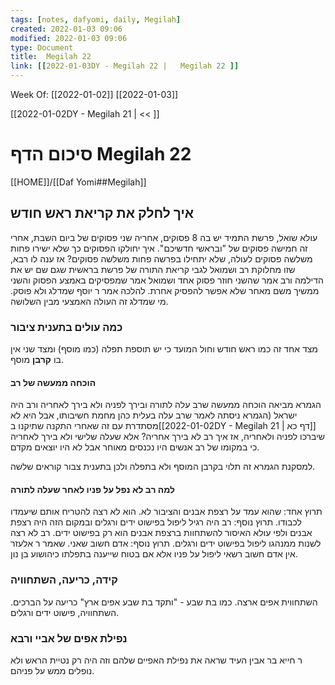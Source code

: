 ```yaml
---
tags: [notes, dafyomi, daily, Megilah] 
created: 2022-01-03 09:06
modified: 2022-01-03 09:06
type: Document
title:  Megilah 22
link: [[2022-01-03DY - Megilah 22 |   Megilah 22 ]]
---
```

Week Of: [[2022-01-02]]
[[2022-01-03]]

[[2022-01-02DY - Megilah 21 | << ]] 

# סיכום הדף  Megilah 22

[[HOME]]/[[Daf Yomi##Megilah]]

## איך לחלק את קריאת ראש חודש
עולא שואל, פרשת התמיד יש בה 8 פסוקים, אחריה שני פסוקים של ביום השבת, אחרי זה חמישה פסוקים של "ובראשי חדשיכם". איך יחולקו הפסוקים כך שלא ישירו פחות משלשה פסוקים לעולה, שלא יתחילו בפרשה פחות משלשה פסוקים?
אז ענה לו רבא, שזו מחלוקת רב ושמואל לגבי קריאת התורה של פרשת בראשית שגם שם יש את הדילמה ורב אמר שהשני חוזר פסוק אחד ושמואל אמר שמפסיקים באמצע הפסוק והשני ממשיך משם מאחר שלא אפשר להפסיק אחרת. 
להלכה אמר ר יוסף שמדלג ולא פוסק. מי שמדלג זה העולה האמצעי מבין השלושה.
### כמה עולים בתענית ציבור
מצד אחד זה כמו ראש חודש וחול המועד כי יש תוספת תפלה (כמו מוסף) ומצד שני אין בו **קרבן** מוסף.
#### הוכחה ממעשה של רב
הגמרא מביאה הוכחה ממעשה שרב עלה לתורה ובירך לפניה ולא בירך לאחריה ורב היה ישראל (הגמרא ניסתה לאמר שרב עלה בעלית כהן מחמת חשיבותו, אבל היא לא מסתדרת עם זה שאחרי התקנה שתיקנו ב[[2022-01-02DY - Megilah 21 | דף כא]] שיברכו לפניה ולאחריה, אז איך רב לא בירך אחריה? אלא שעלה שלישי ולא בירך לאחריה כי במקומו של רב אנשים היו נכנסים מאוחר אבל לא היו יוצאים מקדם.

למסקנת הגמרא זה תלוי בקרבן המוסף ולא בתפלה ולכן בתענית צבור קוראים שלשה.

#### למה רב לא נפל על פניו לאחר שעלה לתורה
תרוץ אחד: שהוא עמד על רצפת אבנים והציבור לא. הוא לא רצה להטריח אותם שיעמדו לכבודו.
תרוץ נוסף: רב היה רגיל ליפול בפישוט ידים ורגלים ובמקום הזה היה רצפת אבנים ולפי עולא האיסור להשתחוות ברצפת אבנים הוא רק בפישוט ידים. רב לא רצה לשנות ממנהגו ליפול בפישוט ידים ורגלים.
תרוץ נוסף: אדם חשוב שאני. שאמר ר אלעזר אין אדם חשוב רשאי ליפול על פניו אלא אם בטוח שייענה בתפלתו כיהושוע בן נון.

### קידה, כריעה, השתחוויה
השתחווית אפים ארצה. כמו בת שבע - "ותקד בת שבע אפים ארץ" 
כריעה על הברכים. 
השתחוויה, פישוט ידים ורגלים.
### נפילת אפים של אביי ורבא
ר חייא בר אבין העיד שראה את נפילת האפיים שלהם וזה היה רק נטיית הראש ולא נופלים ממש על פניהם.


